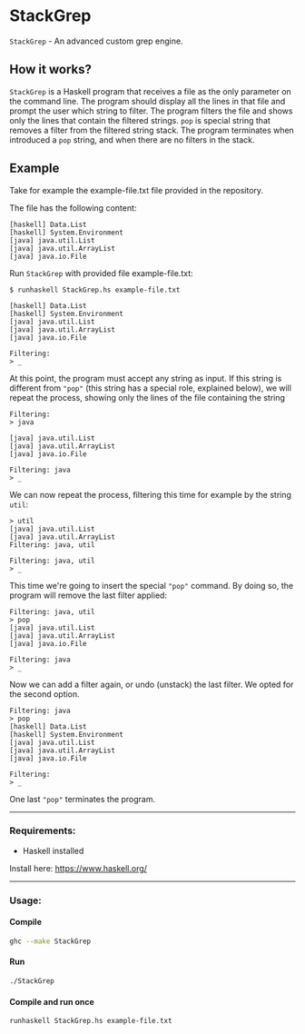 # StackGrep

`StackGrep` - An advanced custom grep engine.

## How it works?

`StackGrep` is a Haskell program that receives a file
as the only parameter on the command line. The program should
display all the lines in that file and prompt the user which string to filter.
The program filters the file and shows only the lines that contain the filtered strings.
`pop` is special string that removes a filter from the filtered string stack.
The program terminates when introduced a `pop` string, and when there are no filters in the stack.


## Example

Take for example the example-file.txt file provided in the repository. 

The file has the following content:
```
[haskell] Data.List
[haskell] System.Environment
[java] java.util.List
[java] java.util.ArrayList
[java] java.io.File
```

Run `StackGrep` with provided file example-file.txt:
```
$ runhaskell StackGrep.hs example-file.txt

[haskell] Data.List
[haskell] System.Environment
[java] java.util.List
[java] java.util.ArrayList
[java] java.io.File

Filtering:
> _
```

At this point, the program must accept any string as input. 
If this string is different from `"pop"` (this string has a special role,
explained below), we will repeat the process, showing only the lines of the
file containing the string
```
Filtering:
> java

[java] java.util.List
[java] java.util.ArrayList
[java] java.io.File

Filtering: java
> _
```

We can now repeat the process, filtering this time for example by the string `util`:
```
> util
[java] java.util.List
[java] java.util.ArrayList
Filtering: java, util

Filtering: java, util
> _
```

This time we're going to insert the special `"pop"` command. By doing so, the program
will remove the last filter applied:
```
Filtering: java, util
> pop
[java] java.util.List
[java] java.util.ArrayList
[java] java.io.File

Filtering: java
> _
```

Now we can add a filter again, or undo (unstack) the last filter. 
We opted for the second option.
```
Filtering: java
> pop
[haskell] Data.List
[haskell] System.Environment
[java] java.util.List
[java] java.util.ArrayList
[java] java.io.File

Filtering:
> _
```

One last `"pop"` terminates the program.

---

### Requirements:

- Haskell installed

Install here: https://www.haskell.org/

---

### Usage:

#### Compile
```bash
ghc --make StackGrep
```
#### Run
```bash
./StackGrep
```
#### Compile and run once
```bash
runhaskell StackGrep.hs example-file.txt
```
